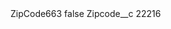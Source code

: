 <?xml version="1.0" encoding="UTF-8"?>
<CustomMetadata xmlns="http://soap.sforce.com/2006/04/metadata" xmlns:xsi="http://www.w3.org/2001/XMLSchema-instance" xmlns:xsd="http://www.w3.org/2001/XMLSchema">
    <label>ZipCode663</label>
    <protected>false</protected>
    <values>
        <field>Zipcode__c</field>
        <value xsi:type="xsd:string">22216</value>
    </values>
</CustomMetadata>
